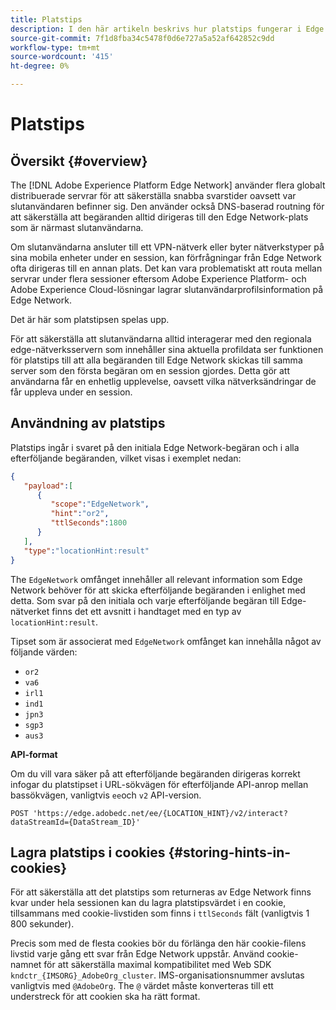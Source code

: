 ```yaml
---
title: Platstips
description: I den här artikeln beskrivs hur platstips fungerar i Edge Network Server API, så att slutanvändarförfrågningar alltid kan dirigeras till samma server.
source-git-commit: 7f1d8fba34c5478f0d6e727a5a52af642852c9dd
workflow-type: tm+mt
source-wordcount: '415'
ht-degree: 0%

---
```



# Platstips

## Översikt {#overview}

The [!DNL Adobe Experience Platform Edge Network] använder flera globalt distribuerade servrar för att säkerställa snabba svarstider oavsett var slutanvändaren befinner sig. Den använder också DNS-baserad routning för att säkerställa att begäranden alltid dirigeras till den Edge Network-plats som är närmast slutanvändarna.

Om slutanvändarna ansluter till ett VPN-nätverk eller byter nätverkstyper på sina mobila enheter under en session, kan förfrågningar från Edge Network ofta dirigeras till en annan plats. Det kan vara problematiskt att routa mellan servrar under flera sessioner eftersom Adobe Experience Platform- och Adobe Experience Cloud-lösningar lagrar slutanvändarprofilsinformation på Edge Network.

Det är här som platstipsen spelas upp.

För att säkerställa att slutanvändarna alltid interagerar med den regionala edge-nätverksservern som innehåller sina aktuella profildata ser funktionen för platstips till att alla begäranden till Edge Network skickas till samma server som den första begäran om en session gjordes. Detta gör att användarna får en enhetlig upplevelse, oavsett vilka nätverksändringar de får uppleva under en session.

## Användning av platstips

Platstips ingår i svaret på den initiala Edge Network-begäran och i alla efterföljande begäranden, vilket visas i exemplet nedan:

```json
{
   "payload":[
      {
         "scope":"EdgeNetwork",
         "hint":"or2",
         "ttlSeconds":1800
      }
   ],
   "type":"locationHint:result"
}
```

The `EdgeNetwork` omfånget innehåller all relevant information som Edge Network behöver för att skicka efterföljande begäranden i enlighet med detta. Som svar på den initiala och varje efterföljande begäran till Edge-nätverket finns det ett avsnitt i handtaget med en typ av `locationHint:result`.

Tipset som är associerat med `EdgeNetwork` omfånget kan innehålla något av följande värden:

* `or2`
* `va6`
* `irl1`
* `ind1`
* `jpn3`
* `sgp3`
* `aus3`

**API-format**

Om du vill vara säker på att efterföljande begäranden dirigeras korrekt infogar du platstipset i URL-sökvägen för efterföljande API-anrop mellan bassökvägen, vanligtvis `ee`och `v2` API-version.

```http
POST 'https://edge.adobedc.net/ee/{LOCATION_HINT}/v2/interact?dataStreamId={DataStream_ID}'
```

## Lagra platstips i cookies {#storing-hints-in-cookies}

För att säkerställa att det platstips som returneras av Edge Network finns kvar under hela sessionen kan du lagra platstipsvärdet i en cookie, tillsammans med cookie-livstiden som finns i `ttlSeconds` fält (vanligtvis 1 800 sekunder).

Precis som med de flesta cookies bör du förlänga den här cookie-filens livstid varje gång ett svar från Edge Network uppstår. Använd cookie-namnet för att säkerställa maximal kompatibilitet med Web SDK `kndctr_{IMSORG}_AdobeOrg_cluster`. IMS-organisationsnummer avslutas vanligtvis med `@AdobeOrg`. The `@` värdet måste konverteras till ett understreck för att cookien ska ha rätt format.
